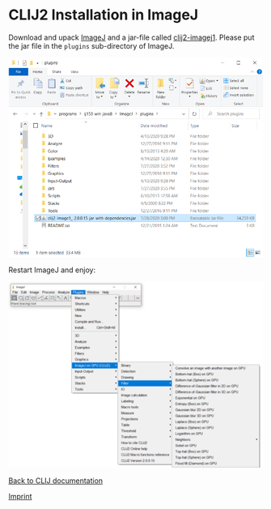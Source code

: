 # CLIJ2 Installation in ImageJ

Download and upack [ImageJ](https://imagej.nih.gov/ij/download.html) and a jar-file called 
[clij2-imagej1](https://github.com/clij/clij2-imagej1/releases/download/2.1.1.0/clij2-image1_-2.1.1.0-jar-with-dependencies.jar). 
Please put the jar file in the `plugins` sub-directory of ImageJ.

![Image](images/installation.png)

Restart ImageJ and enjoy:

![Image](images/screenshot.png)

[Back to CLIJ documentation](https://clij.github.io/)

[Imprint](https://clij.github.io/imprint)
